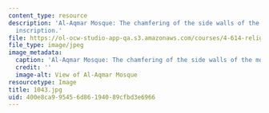 ```yaml
---
content_type: resource
description: 'Al-Aqmar Mosque: The chamfering of the side walls of the mosque with
  inscription.'
file: https://ol-ocw-studio-app-qa.s3.amazonaws.com/courses/4-614-religious-architecture-and-islamic-cultures-fall-2002/400e8ca995456d86194089cfbd3e6966_1043.jpg
file_type: image/jpeg
image_metadata:
  caption: 'Al-Aqmar Mosque: The chamfering of the side walls of the mosque with inscription.'
  credit: ''
  image-alt: View of Al-Aqmar Mosque
resourcetype: Image
title: 1043.jpg
uid: 400e8ca9-9545-6d86-1940-89cfbd3e6966
---
```

